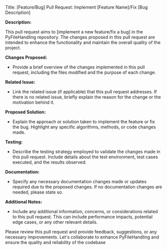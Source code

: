 Title: [Feature/Bug] Pull Request: Implement [Feature Name]/Fix [Bug Description]

**Description:**

This pull request aims to [implement a new feature/fix a bug] in the PyFileHandling repository. The changes proposed in this pull request are intended to enhance the functionality and maintain the overall quality of the project.

**Changes Proposed:**

- Provide a brief overview of the changes implemented in this pull request, including the files modified and the purpose of each change.

**Related Issue:**

- Link the related issue (if applicable) that this pull request addresses. If there is no related issue, briefly explain the reason for the change or the motivation behind it.

**Proposed Solution:**

- Explain the approach or solution taken to implement the feature or fix the bug. Highlight any specific algorithms, methods, or code changes made.

**Testing:**

- Describe the testing strategy employed to validate the changes made in this pull request. Include details about the test environment, test cases executed, and the results observed.

**Documentation:**

- Specify any necessary documentation changes made or updates required due to the proposed changes. If no documentation changes are needed, please state so.

**Additional Notes:**

- Include any additional information, concerns, or considerations related to this pull request. This can include performance impacts, potential edge cases, or any other relevant details.

Please review this pull request and provide feedback, suggestions, or any necessary improvements. Let's collaborate to enhance PyFileHandling and ensure the quality and reliability of the codebase
